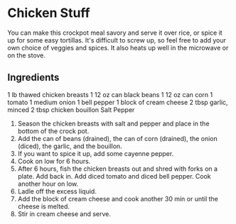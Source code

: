 # Chicken Stuff

You can make this crockpot meal savory and serve it over rice, or spice it up for some easy tortillas. It's difficult to screw up, so feel free to add your own choice of veggies and spices. It also heats up well in the microwave or on the stove.

## Ingredients

1 lb thawed chicken breasts
1 12 oz can black beans
1 12 oz can corn
1 tomato
1 medium onion
1 bell pepper
1 block of cream cheese
2 tbsp garlic, minced
2 tbsp chicken bouillon
Salt
Pepper

1. Season the chicken breasts with salt and pepper and place in the bottom of the crock pot.
2. Add the can of beans (drained), the can of corn (drained), the onion (diced), the garlic, and the bouillon.
3. If you want to spice it up, add some cayenne pepper.
4. Cook on low for 6 hours.
5. After 6 hours, fish the chicken breasts out and shred with forks on a plate. Add back in. Add diced tomato and diced bell pepper. Cook another hour on low.
6. Ladle off the excess liquid.
7. Add the block of cream cheese and cook another 30 min or until the cheese is melted.
8. Stir in cream cheese and serve.
